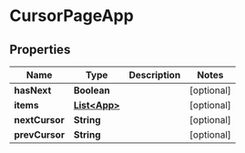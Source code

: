 

# CursorPageApp


## Properties

Name | Type | Description | Notes
------------ | ------------- | ------------- | -------------
**hasNext** | **Boolean** |  |  [optional]
**items** | [**List&lt;App&gt;**](App.md) |  |  [optional]
**nextCursor** | **String** |  |  [optional]
**prevCursor** | **String** |  |  [optional]



